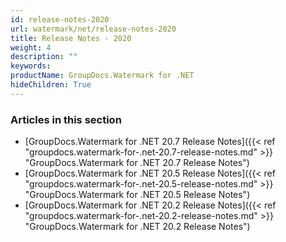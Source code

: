 ```yaml
---
id: release-notes-2020
url: watermark/net/release-notes-2020
title: Release Notes - 2020
weight: 4
description: ""
keywords: 
productName: GroupDocs.Watermark for .NET
hideChildren: True
---
```

### Articles in this section

* [GroupDocs.Watermark for .NET 20.7 Release Notes]({{< ref "groupdocs.watermark-for-.net-20.7-release-notes.md" >}} "GroupDocs.Watermark for .NET 20.7 Release Notes")
* [GroupDocs.Watermark for .NET 20.5 Release Notes]({{< ref "groupdocs.watermark-for-.net-20.5-release-notes.md" >}} "GroupDocs.Watermark for .NET 20.5 Release Notes")
* [GroupDocs.Watermark for .NET 20.2 Release Notes]({{< ref "groupdocs.watermark-for-.net-20.2-release-notes.md" >}} "GroupDocs.Watermark for .NET 20.2 Release Notes")
